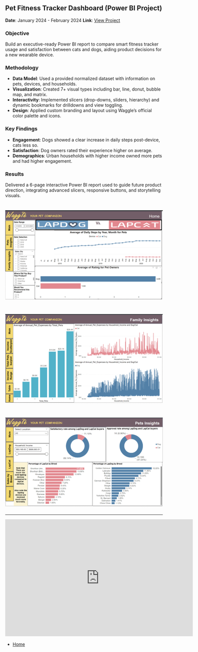 ## Pet Fitness Tracker Dashboard (Power BI Project)
**Date**: January 2024 - February 2024
**Link**: [View Project](https://github.com/ammaro101/pet_fitness_tracker_BI_dashboard)

### Objective
Build an executive-ready Power BI report to compare smart fitness tracker usage and satisfaction between cats and dogs, aiding product decisions for a new wearable device.

### Methodology  
- **Data Model**: Used a provided normalized dataset with information on pets, devices, and households.  
- **Visualization**: Created 7+ visual types including bar, line, donut, bubble map, and matrix.  
- **Interactivity**: Implemented slicers (drop-downs, sliders, hierarchy) and dynamic bookmarks for drilldowns and view toggling.  
- **Design**: Applied custom branding and layout using Waggle’s official color palette and icons.

### Key Findings  
- **Engagement**: Dogs showed a clear increase in daily steps post-device, cats less so.  
- **Satisfaction**: Dog owners rated their experience higher on average.  
- **Demographics**: Urban households with higher income owned more pets and had higher engagement.

### Results  
Delivered a 6-page interactive Power BI report used to guide future product direction, integrating advanced slicers, responsive buttons, and storytelling visuals.


# <img src="assets/pet_dashboard (1).png" alt="dashboard pic" />

# <img src="assets/pet_dashboard (2).png" alt="dashboard pic" />

# <img src="assets/pet_dashboard (3).png" alt="dashboard pic" />
---

<iframe title="Employee Hiring and History" width="600" height="373.5" src="https://app.fabric.microsoft.com/view?r=eyJrIjoiNTNiNjczZjItNzEyNC00ZGNiLWFhNzItYTU4NTBiYjcxZDdlIiwidCI6IjYwNTcxODRjLTBlOTUtNDNmMy05Y2ZmLWE5ZWU3MzA3OWZiMyJ9" frameborder="0" allowFullScreen="true"></iframe>

- [Home](index.md)

